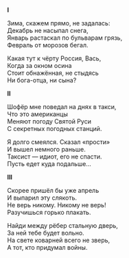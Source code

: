 **I**

Зима, скажем прямо, не задалась:  
Декабрь не насыпал снега,  
Январь растаскал по бульварам грязь,  
Февраль от морозов бегал.

Какая тут к чёрту Россия, Вась,  
Когда за окном осина  
Стоит обнажённая, не стыдясь  
Ни бога-отца, ни сына?

**II**

Шофёр мне поведал на днях в такси,  
Что это американцы  
Меняют погоду Святой Руси  
С секретных погодных станций.  

Я долго смеялся. Сказал «прости»  
И вышел немного раньше.  
Таксист — идиот, его не спасти.  
Пусть едет куда подальше…  

**III**

Скорее пришёл бы уже апрель  
И выпарил эту слякоть.  
Не верь никому. Никому не верь!  
Разучишься горько плакать.  

Найди между рёбер стальную дверь,  
За ней тебе будет вольно.  
На свете коварней всего не зверь,  
А тот, кто придумал войны.